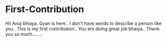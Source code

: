 # First-Contribution
Hii Anuj bhiaya.
Gyan is here..
I don't have words to describe a person like you..
This is my first contribution..
You are doing great job bhaiya..
Thank you so much........

